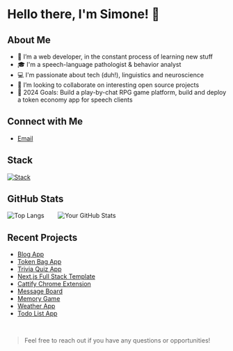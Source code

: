 # Hello there, I'm Simone! 👋

## About Me
- 🌱 I’m a web developer, in the constant process of learning new stuff
- 🎓 I'm a speech-language pathologist & behavior analyst
- 💻 I'm passionate about tech (duh!), linguistics and neuroscience
- 🤝 I’m looking to collaborate on interesting open source projects
- 🥅 2024 Goals: Build a play-by-chat RPG game platform, build and deploy a token economy app for speech clients

## Connect with Me
- [Email](mailto:simonetimi.dev@gmail.com)

## Stack
[![Stack](https://skillicons.dev/icons?i=js,ts,react,nextjs,express,tailwind,postgres,mongodb,python&perline=3)](https://skillicons.dev)

## GitHub Stats
![Top Langs](https://github-readme-stats.vercel.app/api/top-langs/?username=simonetimi&layout=donut)&nbsp; &nbsp; &nbsp; &nbsp;
![Your GitHub Stats](https://github-readme-stats.vercel.app/api?username=simonetimi&show_icons=true&hide_rank=true)

## Recent Projects
- [Blog App](https://github.com/simonetimi/blog-app)
- [Token Bag App](https://github.com/simonetimi/token-app-rpg)
- [Trivia Quiz App](https://github.com/simonetimi/cs50x-final-project)
- [Next.js Full Stack Template](https://github.com/simonetimi/nextjs-authjs-template)
- [Cattify Chrome Extension](https://github.com/simonetimi/cattify)
- [Message Board](https://github.com/simonetimi/message-board)
- [Memory Game](https://github.com/simonetimi/memory-game)
- [Weather App](https://github.com/simonetimi/weather-app)
- [Todo List App](https://github.com/simonetimi/todo-list-app)

<br>

> Feel free to reach out if you have any questions or opportunities!
